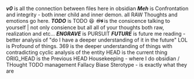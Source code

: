 ***v0*** is all the connection between files here in obsidian
***Meh*** is Confrontation and integrity - both inner child and inner demon. all RAW Thoughts and emotions go here.
***TODO*** is TODO 😆
***♾️🌀*** is the consicence talking to yourself | not only consience but all all of your thoughts both raw, realization and etc...
***ENGRAVE*** is PURSUIT
***FUTURE*** is future me reading - better analysis of "do I have a deeper understanding of it in the future"
LOL is Profound of things. 
369 is the deeper understanding of things with contradicting cyclic analysis of the entity
HEAD is the current thing
ORIG_HEAD is the Previous HEAD
Housekeeping - where I do obsidian / THought TODO management
Fallacy Biase Sterotype - is exactly what they are